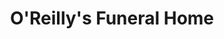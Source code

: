 ---
title: "O'Reilly's Funeral Home"
url: /tullamore/oreillys-funeral-home/
shop: funeral directors
---
